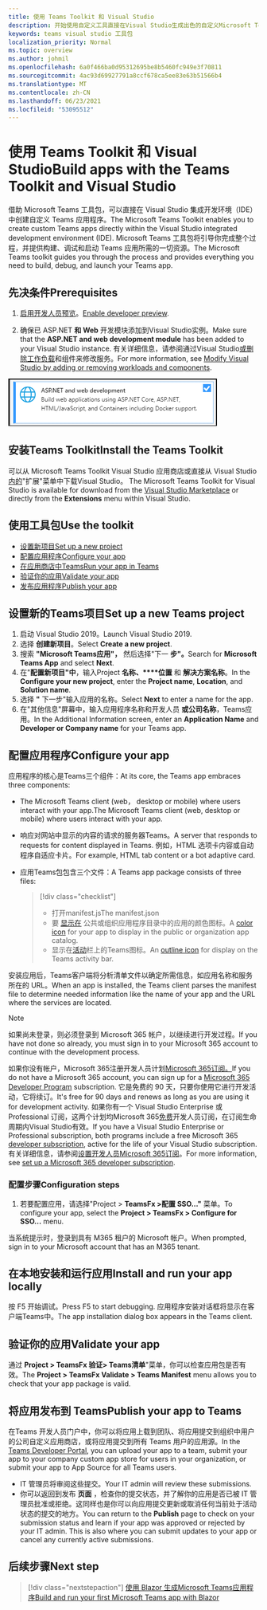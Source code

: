 ```yaml
---
title: 使用 Teams Toolkit 和 Visual Studio
description: 开始使用自定义工具直接在Visual Studio生成出色的自定义Microsoft Teams Toolkit
keywords: teams visual studio 工具包
localization_priority: Normal
ms.topic: overview
ms.author: johmil
ms.openlocfilehash: 6a0f466ba0d95312695be8b5460fc949e3f70811
ms.sourcegitcommit: 4ac93d69927791a8ccf678ca5ee83e63b51566b4
ms.translationtype: MT
ms.contentlocale: zh-CN
ms.lasthandoff: 06/23/2021
ms.locfileid: "53095512"
---
```

# <a name="build-apps-with-the-teams-toolkit-and-visual-studio"></a><span data-ttu-id="6a701-104">使用 Teams Toolkit 和 Visual Studio</span><span class="sxs-lookup"><span data-stu-id="6a701-104">Build apps with the Teams Toolkit and Visual Studio</span></span>

<span data-ttu-id="6a701-105">借助 Microsoft Teams 工具包，可以直接在 Visual Studio 集成开发环境（IDE）中创建自定义 Teams 应用程序。</span><span class="sxs-lookup"><span data-stu-id="6a701-105">The Microsoft Teams Toolkit enables you to create custom Teams apps directly within the Visual Studio integrated development environment (IDE).</span></span> <span data-ttu-id="6a701-106">Microsoft Teams 工具包将引导你完成整个过程，并提供构建、调试和启动 Teams 应用所需的一切资源。</span><span class="sxs-lookup"><span data-stu-id="6a701-106">The Microsoft Teams toolkit guides you through the process and provides everything you need to build, debug, and launch your Teams app.</span></span>

## <a name="prerequisites"></a><span data-ttu-id="6a701-107">先决条件</span><span class="sxs-lookup"><span data-stu-id="6a701-107">Prerequisites</span></span>

1. <span data-ttu-id="6a701-108">[启用开发人员预览](../resources/dev-preview/developer-preview-intro.md#enable-developer-preview)。</span><span class="sxs-lookup"><span data-stu-id="6a701-108">[Enable developer preview](../resources/dev-preview/developer-preview-intro.md#enable-developer-preview).</span></span>

2. <span data-ttu-id="6a701-109">确保已 ASP.NET **<span></span>和 Web** 开发模块添加到Visual Studio实例。</span><span class="sxs-lookup"><span data-stu-id="6a701-109">Make sure that the **<span>ASP.NET</span> and web development module** has been added to your Visual Studio instance.</span></span> <span data-ttu-id="6a701-110">有关详细信息，请参阅通过Visual Studio[或删除工作负载](/visualstudio/install/modify-visual-studio?view=vs-2019&preserve-view=true)和组件来修改服务。</span><span class="sxs-lookup"><span data-stu-id="6a701-110">For more information, see [Modify Visual Studio by adding or removing workloads and components](/visualstudio/install/modify-visual-studio?view=vs-2019&preserve-view=true).</span></span>

![Visual studio asp.net 模块](../assets/images/visual-studio-web-dev-module.png)

## <a name="install-the-teams-toolkit"></a><span data-ttu-id="6a701-112">安装Teams Toolkit</span><span class="sxs-lookup"><span data-stu-id="6a701-112">Install the Teams Toolkit</span></span>

<span data-ttu-id="6a701-113">可以从 Microsoft Teams Toolkit Visual Studio 应用商店或直接从 Visual Studio[内的](https://marketplace.visualstudio.com/items?itemName=msft-vsteamstoolkit.vsteamstoolkit)"扩展"菜单中下载Visual Studio。 </span><span class="sxs-lookup"><span data-stu-id="6a701-113">The Microsoft Teams Toolkit for Visual Studio is available for download from the [Visual Studio Marketplace](https://marketplace.visualstudio.com/items?itemName=msft-vsteamstoolkit.vsteamstoolkit) or directly from the **Extensions** menu within Visual Studio.</span></span>

## <a name="use-the-toolkit"></a><span data-ttu-id="6a701-114">使用工具包</span><span class="sxs-lookup"><span data-stu-id="6a701-114">Use the toolkit</span></span>

- [<span data-ttu-id="6a701-115">设置新项目</span><span class="sxs-lookup"><span data-stu-id="6a701-115">Set up a new project</span></span>](#set-up-a-new-teams-project)
- [<span data-ttu-id="6a701-116">配置应用程序</span><span class="sxs-lookup"><span data-stu-id="6a701-116">Configure your app</span></span>](#configure-your-app)
- [<span data-ttu-id="6a701-117">在应用商店中Teams</span><span class="sxs-lookup"><span data-stu-id="6a701-117">Run your app in Teams</span></span>](#install-and-run-your-app-locally)
- [<span data-ttu-id="6a701-118">验证你的应用</span><span class="sxs-lookup"><span data-stu-id="6a701-118">Validate your app</span></span>](#validate-your-app)
- [<span data-ttu-id="6a701-119">发布应用程序</span><span class="sxs-lookup"><span data-stu-id="6a701-119">Publish your app</span></span>](#publish-your-app-to-teams)

## <a name="set-up-a-new-teams-project"></a><span data-ttu-id="6a701-120">设置新的Teams项目</span><span class="sxs-lookup"><span data-stu-id="6a701-120">Set up a new Teams project</span></span>

1. <span data-ttu-id="6a701-121">启动 Visual Studio 2019。</span><span class="sxs-lookup"><span data-stu-id="6a701-121">Launch Visual Studio 2019.</span></span>
2. <span data-ttu-id="6a701-122">选择 **创建新项目**。</span><span class="sxs-lookup"><span data-stu-id="6a701-122">Select **Create a new project**.</span></span>
3. <span data-ttu-id="6a701-123">搜索 **"Microsoft Teams应用"，** 然后选择"下一 **步"。**</span><span class="sxs-lookup"><span data-stu-id="6a701-123">Search for **Microsoft Teams App** and select **Next**.</span></span>
4. <span data-ttu-id="6a701-124">在"**配置新项目"中**，输入Project **名称、\*\*\*\*位置** 和 **解决方案名称**。</span><span class="sxs-lookup"><span data-stu-id="6a701-124">In the **Configure your new project**, enter the **Project name**, **Location**, and **Solution name**.</span></span>
5. <span data-ttu-id="6a701-125">选择 **"** 下一步"输入应用的名称。</span><span class="sxs-lookup"><span data-stu-id="6a701-125">Select **Next** to enter a name for the app.</span></span>
6. <span data-ttu-id="6a701-126">在"其他信息"屏幕中，输入应用程序名称和开发人员 **或公司名称**，Teams应用。</span><span class="sxs-lookup"><span data-stu-id="6a701-126">In the Additional Information screen, enter an **Application Name** and **Developer or Company name** for your Teams app.</span></span>

## <a name="configure-your-app"></a><span data-ttu-id="6a701-127">配置应用程序</span><span class="sxs-lookup"><span data-stu-id="6a701-127">Configure your app</span></span>

<span data-ttu-id="6a701-128">应用程序的核心是Teams三个组件：</span><span class="sxs-lookup"><span data-stu-id="6a701-128">At its core, the Teams app embraces three components:</span></span>

- <span data-ttu-id="6a701-129">The Microsoft Teams client (web， desktop or mobile) where users interact with your app.</span><span class="sxs-lookup"><span data-stu-id="6a701-129">The Microsoft Teams client (web, desktop or mobile) where users interact with your app.</span></span>
- <span data-ttu-id="6a701-130">响应对网站中显示的内容的请求的服务器Teams。</span><span class="sxs-lookup"><span data-stu-id="6a701-130">A server that responds to requests for content displayed in Teams.</span></span> <span data-ttu-id="6a701-131">例如，HTML 选项卡内容或自动程序自适应卡片。</span><span class="sxs-lookup"><span data-stu-id="6a701-131">For example, HTML tab content or a bot adaptive card.</span></span>
- <span data-ttu-id="6a701-132">应用Teams包包含三个文件：</span><span class="sxs-lookup"><span data-stu-id="6a701-132">A Teams app package consists of three files:</span></span>

    > [!div class="checklist"]
    >
    > - <span data-ttu-id="6a701-133">打开manifest.js</span><span class="sxs-lookup"><span data-stu-id="6a701-133">The manifest.json</span></span>
    > - <span data-ttu-id="6a701-134">要 [显示在](../resources/schema/manifest-schema.md#icons) 公共或组织应用程序目录中的应用的颜色图标。</span><span class="sxs-lookup"><span data-stu-id="6a701-134">A [color icon](../resources/schema/manifest-schema.md#icons) for your app to display in the public or organization app catalog.</span></span>
    > - <span data-ttu-id="6a701-135">显示在[活动](../resources/schema/manifest-schema.md#icons)栏上的Teams图标。</span><span class="sxs-lookup"><span data-stu-id="6a701-135">An [outline icon](../resources/schema/manifest-schema.md#icons) for display on the Teams activity bar.</span></span>

<span data-ttu-id="6a701-136">安装应用后，Teams客户端将分析清单文件以确定所需信息，如应用名称和服务所在的 URL。</span><span class="sxs-lookup"><span data-stu-id="6a701-136">When an app is installed, the Teams client parses the manifest file to determine needed information like the name of your app and the URL where the services are located.</span></span>

> [!NOTE]
><span data-ttu-id="6a701-137">如果尚未登录，则必须登录到 Microsoft 365 帐户，以继续进行开发过程。</span><span class="sxs-lookup"><span data-stu-id="6a701-137">If you have not done so already, you must sign in to your Microsoft 365 account to continue with the development process.</span></span>
>
> <span data-ttu-id="6a701-138">如果你没有帐户，Microsoft 365注册开发人员计划[Microsoft 365订阅。](https://developer.microsoft.com/microsoft-365/dev-program)</span><span class="sxs-lookup"><span data-stu-id="6a701-138">If you do not have a Microsoft 365 account, you can sign up for a [Microsoft 365 Developer Program](https://developer.microsoft.com/microsoft-365/dev-program) subscription.</span></span> <span data-ttu-id="6a701-139">它是免费的 90 天，只要你使用它进行开发活动，它将续订。</span><span class="sxs-lookup"><span data-stu-id="6a701-139">It's free for 90 days and renews as long as you are using it for development activity.</span></span> <span data-ttu-id="6a701-140">如果你有一个 Visual Studio Enterprise 或 Professional 订阅，这两个计划均Microsoft 365[免费](https://aka.ms/MyVisualStudioBenefits)开发人员订阅，在订阅生命周期内Visual Studio有效。</span><span class="sxs-lookup"><span data-stu-id="6a701-140">If you have a Visual Studio Enterprise or Professional subscription, both programs include a free Microsoft 365 [developer subscription](https://aka.ms/MyVisualStudioBenefits), active for the life of your Visual Studio subscription.</span></span> <span data-ttu-id="6a701-141">有关详细信息，请参阅[设置开发人员Microsoft 365订阅](/office/developer-program/office-365-developer-program-get-started)。</span><span class="sxs-lookup"><span data-stu-id="6a701-141">For more information, see [set up a Microsoft 365 developer subscription](/office/developer-program/office-365-developer-program-get-started).</span></span>

### <a name="configuration-steps"></a><span data-ttu-id="6a701-142">配置步骤</span><span class="sxs-lookup"><span data-stu-id="6a701-142">Configuration steps</span></span>

1. <span data-ttu-id="6a701-143">若要配置应用，请选择"Project > **TeamsFx >配置 SSO..."** 菜单。</span><span class="sxs-lookup"><span data-stu-id="6a701-143">To configure your app, select the **Project > TeamsFx > Configure for SSO...** menu.</span></span>

<span data-ttu-id="6a701-144">当系统提示时，登录到具有 M365 租户的 Microsoft 帐户。</span><span class="sxs-lookup"><span data-stu-id="6a701-144">When prompted, sign in to your Microsoft account that has an M365 tenant.</span></span>

## <a name="install-and-run-your-app-locally"></a><span data-ttu-id="6a701-145">在本地安装和运行应用</span><span class="sxs-lookup"><span data-stu-id="6a701-145">Install and run your app locally</span></span>

<span data-ttu-id="6a701-146">按 F5 开始调试。</span><span class="sxs-lookup"><span data-stu-id="6a701-146">Press F5 to start debugging.</span></span> <span data-ttu-id="6a701-147">应用程序安装对话框将显示在客户端Teams中。</span><span class="sxs-lookup"><span data-stu-id="6a701-147">The app installation dialog box appears in the Teams client.</span></span>

## <a name="validate-your-app"></a><span data-ttu-id="6a701-148">验证你的应用</span><span class="sxs-lookup"><span data-stu-id="6a701-148">Validate your app</span></span>

<span data-ttu-id="6a701-149">通过 **Project > TeamsFx 验证> Teams清单**"菜单，你可以检查应用包是否有效。</span><span class="sxs-lookup"><span data-stu-id="6a701-149">The **Project > TeamsFx Validate > Teams Manifest** menu allows you to check that your app package is valid.</span></span>

## <a name="publish-your-app-to-teams"></a><span data-ttu-id="6a701-150">将应用发布到 Teams</span><span class="sxs-lookup"><span data-stu-id="6a701-150">Publish your app to Teams</span></span>

<span data-ttu-id="6a701-151">在[](https://dev.teams.microsoft.com/home)Teams 开发人员门户中，你可以将应用上载到团队、将应用提交到组织中用户的公司自定义应用商店，或将应用提交到所有 Teams 用户的应用源。</span><span class="sxs-lookup"><span data-stu-id="6a701-151">In the [Teams Developer Portal](https://dev.teams.microsoft.com/home), you can upload your app to a team, submit your app to your company custom app store for users in your organization, or submit your app to App Source for all Teams users.</span></span>

- <span data-ttu-id="6a701-152">IT 管理员将审阅这些提交。</span><span class="sxs-lookup"><span data-stu-id="6a701-152">Your IT admin will review these submissions.</span></span>
- <span data-ttu-id="6a701-153">你可以返回到发布 **页面** ，检查你的提交状态，并了解你的应用是否已被 IT 管理员批准或拒绝。这同样也是你可以向应用提交更新或取消任何当前处于活动状态的提交的地方。</span><span class="sxs-lookup"><span data-stu-id="6a701-153">You can return to the **Publish** page to check on your submission status and learn if your app was approved or rejected by your IT admin. This is also where you can submit updates to your app or cancel any currently active submissions.</span></span>

## <a name="next-step"></a><span data-ttu-id="6a701-154">后续步骤</span><span class="sxs-lookup"><span data-stu-id="6a701-154">Next step</span></span>

> [!div class="nextstepaction"]
> [<span data-ttu-id="6a701-155">使用 Blazor 生成Microsoft Teams应用程序</span><span class="sxs-lookup"><span data-stu-id="6a701-155">Build and run your first Microsoft Teams app with Blazor</span></span>](../get-started/first-app-blazor.md)
